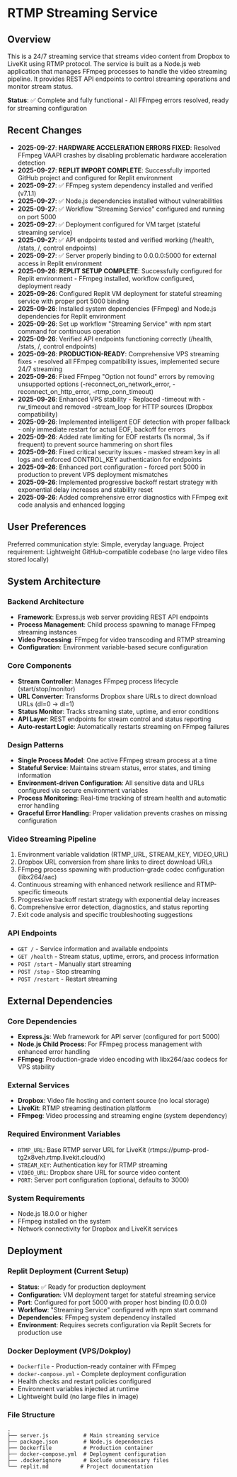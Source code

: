 # RTMP Streaming Service

## Overview

This is a 24/7 streaming service that streams video content from Dropbox to LiveKit using RTMP protocol. The service is built as a Node.js web application that manages FFmpeg processes to handle the video streaming pipeline. It provides REST API endpoints to control streaming operations and monitor stream status.

**Status**: ✅ Complete and fully functional - All FFmpeg errors resolved, ready for streaming configuration

## Recent Changes

- **2025-09-27**: **HARDWARE ACCELERATION ERRORS FIXED**: Resolved FFmpeg VAAPI crashes by disabling problematic hardware acceleration detection
- **2025-09-27**: **REPLIT IMPORT COMPLETE**: Successfully imported GitHub project and configured for Replit environment
- **2025-09-27**: ✅ FFmpeg system dependency installed and verified (v7.1.1)
- **2025-09-27**: ✅ Node.js dependencies installed without vulnerabilities 
- **2025-09-27**: ✅ Workflow "Streaming Service" configured and running on port 5000
- **2025-09-27**: ✅ Deployment configured for VM target (stateful streaming service)
- **2025-09-27**: ✅ API endpoints tested and verified working (/health, /stats, /, control endpoints)
- **2025-09-27**: ✅ Server properly binding to 0.0.0.0:5000 for external access in Replit environment
- **2025-09-26**: **REPLIT SETUP COMPLETE**: Successfully configured for Replit environment - FFmpeg installed, workflow configured, deployment ready
- **2025-09-26**: Configured Replit VM deployment for stateful streaming service with proper port 5000 binding
- **2025-09-26**: Installed system dependencies (FFmpeg) and Node.js dependencies for Replit environment
- **2025-09-26**: Set up workflow "Streaming Service" with npm start command for continuous operation
- **2025-09-26**: Verified API endpoints functioning correctly (/health, /stats, /, control endpoints)
- **2025-09-26**: **PRODUCTION-READY**: Comprehensive VPS streaming fixes - resolved all FFmpeg compatibility issues, implemented secure 24/7 streaming
- **2025-09-26**: Fixed FFmpeg "Option not found" errors by removing unsupported options (-reconnect_on_network_error, -reconnect_on_http_error, -rtmp_conn_timeout)
- **2025-09-26**: Enhanced VPS stability - Replaced -timeout with -rw_timeout and removed -stream_loop for HTTP sources (Dropbox compatibility)
- **2025-09-26**: Implemented intelligent EOF detection with proper fallback - only immediate restart for actual EOF, backoff for errors
- **2025-09-26**: Added rate limiting for EOF restarts (1s normal, 3s if frequent) to prevent source hammering on short files
- **2025-09-26**: Fixed critical security issues - masked stream key in all logs and enforced CONTROL_KEY authentication for endpoints
- **2025-09-26**: Enhanced port configuration - forced port 5000 in production to prevent VPS deployment mismatches
- **2025-09-26**: Implemented progressive backoff restart strategy with exponential delay increases and stability reset
- **2025-09-26**: Added comprehensive error diagnostics with FFmpeg exit code analysis and enhanced logging

## User Preferences

Preferred communication style: Simple, everyday language.
Project requirement: Lightweight GitHub-compatible codebase (no large video files stored locally)

## System Architecture

### Backend Architecture
- **Framework**: Express.js web server providing REST API endpoints
- **Process Management**: Child process spawning to manage FFmpeg streaming instances
- **Video Processing**: FFmpeg for video transcoding and RTMP streaming
- **Configuration**: Environment variable-based secure configuration

### Core Components
- **Stream Controller**: Manages FFmpeg process lifecycle (start/stop/monitor)
- **URL Converter**: Transforms Dropbox share URLs to direct download URLs (dl=0 → dl=1)
- **Status Monitor**: Tracks streaming state, uptime, and error conditions
- **API Layer**: REST endpoints for stream control and status reporting
- **Auto-restart Logic**: Automatically restarts streaming on FFmpeg failures

### Design Patterns
- **Single Process Model**: One active FFmpeg stream process at a time
- **Stateful Service**: Maintains stream status, error states, and timing information
- **Environment-driven Configuration**: All sensitive data and URLs configured via secure environment variables
- **Process Monitoring**: Real-time tracking of stream health and automatic error handling
- **Graceful Error Handling**: Proper validation prevents crashes on missing configuration

### Video Streaming Pipeline
1. Environment variable validation (RTMP_URL, STREAM_KEY, VIDEO_URL)
2. Dropbox URL conversion from share links to direct download URLs
3. FFmpeg process spawning with production-grade codec configuration (libx264/aac)
4. Continuous streaming with enhanced network resilience and RTMP-specific timeouts
5. Progressive backoff restart strategy with exponential delay increases
6. Comprehensive error detection, diagnostics, and status reporting
7. Exit code analysis and specific troubleshooting suggestions

### API Endpoints
- `GET /` - Service information and available endpoints
- `GET /health` - Stream status, uptime, errors, and process information
- `POST /start` - Manually start streaming
- `POST /stop` - Stop streaming
- `POST /restart` - Restart streaming

## External Dependencies

### Core Dependencies
- **Express.js**: Web framework for API server (configured for port 5000)
- **Node.js Child Process**: For FFmpeg process management with enhanced error handling
- **FFmpeg**: Production-grade video encoding with libx264/aac codecs for VPS stability

### External Services
- **Dropbox**: Video file hosting and content source (no local storage)
- **LiveKit**: RTMP streaming destination platform
- **FFmpeg**: Video processing and streaming engine (system dependency)

### Required Environment Variables
- `RTMP_URL`: Base RTMP server URL for LiveKit (rtmps://pump-prod-tg2x8veh.rtmp.livekit.cloud/x)
- `STREAM_KEY`: Authentication key for RTMP streaming
- `VIDEO_URL`: Dropbox share URL for source video content
- `PORT`: Server port configuration (optional, defaults to 3000)

### System Requirements
- Node.js 18.0.0 or higher
- FFmpeg installed on the system
- Network connectivity for Dropbox and LiveKit services

## Deployment

### Replit Deployment (Current Setup)
- **Status**: ✅ Ready for production deployment
- **Configuration**: VM deployment target for stateful streaming service
- **Port**: Configured for port 5000 with proper host binding (0.0.0.0)
- **Workflow**: "Streaming Service" configured with npm start command
- **Dependencies**: FFmpeg system dependency installed
- **Environment**: Requires secrets configuration via Replit Secrets for production use

### Docker Deployment (VPS/Dokploy)
- `Dockerfile` - Production-ready container with FFmpeg
- `docker-compose.yml` - Complete deployment configuration
- Health checks and restart policies configured
- Environment variables injected at runtime
- Lightweight build (no large files in image)

### File Structure
```
.
├── server.js           # Main streaming service
├── package.json        # Node.js dependencies
├── Dockerfile          # Production container
├── docker-compose.yml  # Deployment configuration
├── .dockerignore       # Exclude unnecessary files
└── replit.md          # Project documentation
```